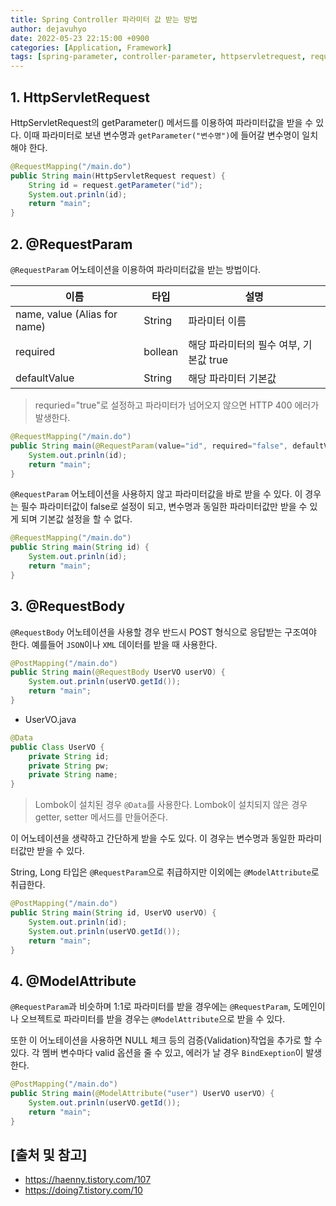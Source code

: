 ```yaml
---
title: Spring Controller 파라미터 값 받는 방법
author: dejavuhyo
date: 2022-05-23 22:15:00 +0900
categories: [Application, Framework]
tags: [spring-parameter, controller-parameter, httpservletrequest, requestparam, requestbody, modelattribute, 컨트롤러-파라미터, 파라미터-받기]
---
```


## 1. HttpServletRequest
HttpServletRequest의 getParameter() 메서드를 이용하여 파라미터값을 받을 수 있다. 이때 파라미터로 보낸 변수명과 `getParameter("변수명")`에 들어갈 변수명이 일치해야 한다.

```java
@RequestMapping("/main.do")
public String main(HttpServletRequest request) {
    String id = request.getParameter("id");
    System.out.prinln(id);
    return "main";
}
```

## 2. @RequestParam
`@RequestParam` 어노테이션을 이용하여 파라미터값을 받는 방법이다.

| 이름 | 타입 | 설명 |
|-----|-----|-----|
| name, value (Alias for name) | String | 파라미터 이름 |
| required | bollean | 해당 파라미터의 필수 여부, 기본값 true |
| defaultValue | String | 해당 파라미터 기본값 |

> requried="true"로 설정하고 파라미터가 넘어오지 않으면 HTTP 400 에러가 발생한다.

```java
@RequestMapping("/main.do")
public String main(@RequestParam(value="id", required="false", defaultValue="data") String id) {
    System.out.prinln(id);
    return "main";
}
```

`@RequestParam` 어노테이션을 사용하지 않고 파라미터값을 바로 받을 수 있다. 이 경우는 필수 파라미터값이 false로 설정이 되고, 변수명과 동일한 파라미터값만 받을 수 있게 되며 기본값 설정을 할 수 없다.

```java
@RequestMapping("/main.do")
public String main(String id) {
    System.out.prinln(id);
    return "main";
}
```

## 3. @RequestBody
`@RequestBody` 어노테이션을 사용할 경우 반드시 POST 형식으로 응답받는 구조여야 한다. 예를들어 `JSON`이나 `XML` 데이터를 받을 때 사용한다.

```java
@PostMapping("/main.do")
public String main(@RequestBody UserVO userVO) {
    System.out.prinln(userVO.getId());
    return "main";
}
```

* UserVO.java

```java
@Data
public Class UserVO {
    private String id;
    private String pw;
    private String name;
}
```

> Lombok이 설치된 경우 `@Data`를 사용한다. Lombok이 설치되지 않은 경우 getter, setter 메서드를 만들어준다.

이 어노테이션을 생략하고 간단하게 받을 수도 있다. 이 경우는 변수명과 동일한 파라미터값만 받을 수 있다.

String, Long 타입은 `@RequestParam`으로 취급하지만 이외에는 `@ModelAttribute`로 취급한다.

```java
@PostMapping("/main.do")
public String main(String id, UserVO userVO) {
    System.out.prinln(id);
    System.out.prinln(userVO.getId());
    return "main";
}
```

## 4. @ModelAttribute
`@RequestParam`과 비슷하며 1:1로 파라미터를 받을 경우에는 `@RequestParam`, 도메인이나 오브젝트로 파라미터를 받을 경우는 `@ModelAttribute`으로 받을 수 있다.

또한 이 어노테이션을 사용하면 NULL 체크 등의 검증(Validation)작업을 추가로 할 수 있다. 각 멤버 변수마다 valid 옵션을 줄 수 있고, 에러가 날 경우 `BindExeption`이 발생한다.

```java
@PostMapping("/main.do")
public String main(@ModelAttribute("user") UserVO userVO) {
    System.out.prinln(userVO.getId());
    return "main";
}
```

## [출처 및 참고]
* <https://haenny.tistory.com/107>
* <https://doing7.tistory.com/10>
